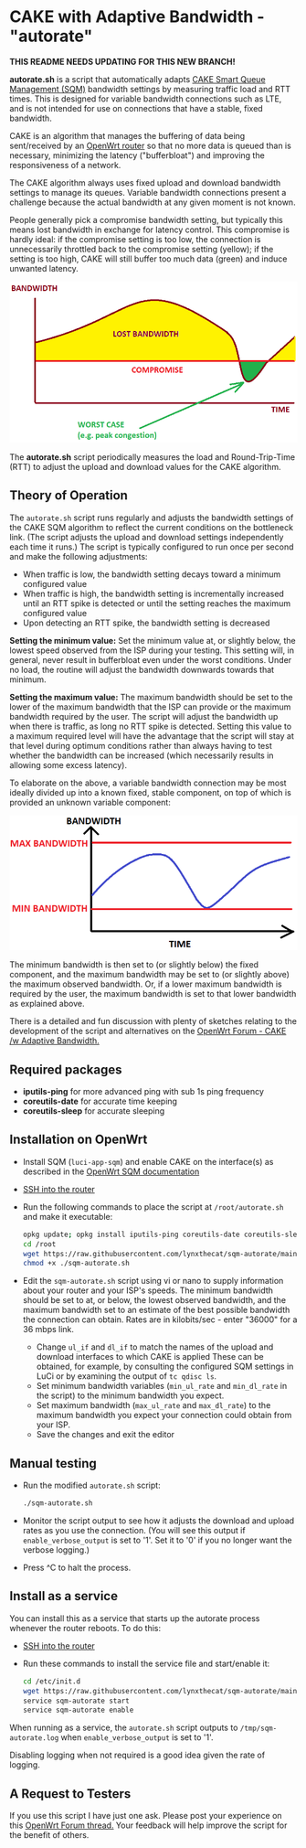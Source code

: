 # CAKE with Adaptive Bandwidth - "autorate"

**THIS README NEEDS UPDATING FOR THIS NEW BRANCH!**

**autorate.sh** is a script that automatically adapts
[CAKE Smart Queue Management (SQM)](https://www.bufferbloat.net/projects/codel/wiki/Cake/)
bandwidth settings by measuring traffic load and RTT times.
This is designed for variable bandwidth connections such as LTE,
and is not intended for use on connections that have a stable,
fixed bandwidth.

CAKE is an algorithm that manages the buffering of data being sent/received
by an [OpenWrt router](https://openwrt.org) so that no more data
is queued than is necessary, minimizing the latency ("bufferbloat")
and improving the responsiveness of a network.

The CAKE algorithm always uses fixed upload and download
bandwidth settings to manage its queues.
Variable bandwidth connections present a challenge
because the actual bandwidth at any given moment is not known. 

People generally pick a compromise bandwidth setting,
but typically this means lost bandwidth in exchange
for latency control.
This compromise is hardly ideal:
if the compromise setting is too low,
the connection is unnecessarily throttled back
to the compromise setting (yellow);
if the setting is too high, CAKE will still buffer
too much data (green) and induce unwanted latency.

![image of Bandwidth Compromise](./Bandwidth-Compromise.png)

The **autorate.sh** script periodically measures the load
and Round-Trip-Time (RTT) to adjust the upload and
download values for the CAKE algorithm.

## Theory of Operation

The `autorate.sh` script runs regularly and
adjusts the bandwidth settings of the CAKE SQM algorithm
to reflect the current conditions on the bottleneck link.
(The script adjusts the upload and download settings independently each time it runs.)
The script is typically configured to run once per second
and make the following adjustments:

- When traffic is low, the bandwidth setting decays
toward a minimum configured value
- When traffic is high, the bandwidth setting is incrementally increased
until an RTT spike is detected or until the setting reaches the maximum configured value
- Upon detecting an RTT spike, the bandwidth setting is decreased

**Setting the minimum value:** 
Set the minimum value at, or slightly below,
the lowest speed observed from the ISP during your testing.
This setting will, in general, never result in
bufferbloat even under the worst conditions.
Under no load, the routine will adjust the bandwidth
downwards towards that minimum.

**Setting the maximum value:** 
The maximum bandwidth should be set to the lower
of the maximum bandwidth that the ISP can provide
or the maximum bandwidth required by the user.
The script will adjust the bandwidth up when there is traffic,
as long no RTT spike is detected.
Setting this value to a maximum required level
will have the advantage that the script will
stay at that level during optimum conditions
rather than always having to test whether the
bandwidth can be increased (which necessarily
results in allowing some excess latency).

To elaborate on the above, a variable bandwidth
connection may be most ideally divided up into
a known fixed, stable component, on top of which
is provided an unknown variable component:

![image of CAKE bandwidth adaptation](./CAKE-Bandwidth-Adaptation.png)

The minimum bandwidth is then set to (or
slightly below) the fixed component, and the
maximum bandwidth may be set to (or slightly above)
the maximum observed bandwidth.
Or, if a lower maximum bandwidth is required
by the user, the maximum bandwidth is set
to that lower bandwidth as explained above.

There is a detailed and fun discussion with plenty of sketches relating to the development of the script and alternatives on the
[OpenWrt Forum - CAKE /w Adaptive Bandwidth.](https://forum.openwrt.org/t/cake-w-adaptive-bandwidth/108848/312)

## Required packages

- **iputils-ping** for more advanced ping with sub 1s ping frequency
- **coreutils-date** for accurate time keeping
- **coreutils-sleep** for accurate sleeping

## Installation on OpenWrt

- Install SQM (`luci-app-sqm`) and enable CAKE on the interface(s)
as described in the
[OpenWrt SQM documentation](https://openwrt.org/docs/guide-user/network/traffic-shaping/sqm)
- [SSH into the router](https://openwrt.org/docs/guide-quick-start/sshadministration)
- Run the following commands to place the script at `/root/autorate.sh`
and make it executable:

   ```bash
   opkg update; opkg install iputils-ping coreutils-date coreutils-sleep
   cd /root
   wget https://raw.githubusercontent.com/lynxthecat/sqm-autorate/main/sqm-autorate.sh
   chmod +x ./sqm-autorate.sh
   ```

- Edit the `sqm-autorate.sh` script using vi or nano to supply
information about your router and your ISP's speeds.
The minimum bandwidth should be set to at, or below,
the lowest observed bandwidth, and the maximum bandwidth
set to an estimate of the best possible bandwidth
the connection can obtain.
Rates are in kilobits/sec - enter "36000" for a 36 mbps link.

  - Change `ul_if` and `dl_if` to match the names of the
upload and download interfaces to which CAKE is applied
These can be obtained, for example, by consulting the configured SQM settings
in LuCi or by examining the output of `tc qdisc ls`.
  - Set minimum bandwidth variables (`min_ul_rate` and `min_dl_rate` in the script)
to the minimum bandwidth you expect.
  - Set maximum bandwidth (`max_ul_rate` and `max_dl_rate`)
to the maximum bandwidth you expect your connection could obtain from your ISP.
  - Save the changes and exit the editor
  
## Manual testing

- Run the modified `autorate.sh` script:

   ```bash
   ./sqm-autorate.sh
   ```

- Monitor the script output to see how it adjusts the download
and upload rates as you use the connection.
(You will see this output if `enable_verbose_output` is set to '1'.
Set it to '0' if you no longer want the verbose logging.)
- Press ^C to halt the process.

## Install as a service

You can install this as a service that starts up the
autorate process whenever the router reboots.
To do this:

- [SSH into the router](https://openwrt.org/docs/guide-quick-start/sshadministration)
- Run these commands to install the service file
and start/enable it:

   ```bash
   cd /etc/init.d
   wget https://raw.githubusercontent.com/lynxthecat/sqm-autorate/main/sqm-autorate 
   service sqm-autorate start
   service sqm-autorate enable
   ```

When running as a service, the `autorate.sh` script outputs
to `/tmp/sqm-autorate.log` when `enable_verbose_output` is set to '1'.

Disabling logging when not required is a good idea given the rate of logging. 

## A Request to Testers

If you use this script I have just one ask.
Please post your experience on this
[OpenWrt Forum thread.](https://forum.openwrt.org/t/cake-w-adaptive-bandwidth/108848/312)
Your feedback will help improve the script for the benefit of others.  
